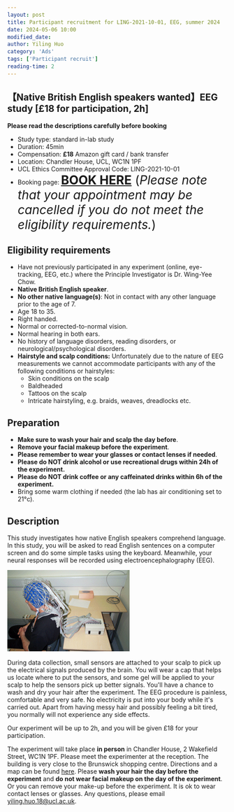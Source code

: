 ```yaml
---
layout: post
title: Participant recruitment for LING-2021-10-01, EEG, summer 2024
date: 2024-05-06 10:00
modified_date: 
author: Yiling Huo
category: 'Ads'
tags: ['Participant recruit']
reading-time: 2
---
```


<!-- **Recruitment full** -->

<!--excerpt-->

## 【Native British English speakers wanted】EEG study [£18 for participation, 2h]

**Please read the descriptions carefully before booking**

- Study type: standard in-lab study
- Duration: 45min
- Compensation: **£18** Amazon gift card / bank transfer
- Location: Chandler House, UCL, WC1N 1PF
- UCL Ethics Committee Approval Code: LING-2021-10-01
- Booking page: <span style="font-size: 200%;">**[BOOK HERE](https://outlook.office365.com/owa/calendar/ExperimentparticipantsignupLING20211001March2024@live.ucl.ac.uk/bookings/s/Cw9DsYQ2cE-Lj7kfgtR4yg2)**<span> (*Please note that your appointment may be cancelled if you do not meet the eligibility requirements.*)

## Eligibility requirements

- Have not previously participated in any experiment (online, eye-tracking, EEG, etc.) where the Principle Investigator is Dr. Wing-Yee Chow. 
- **Native British English speaker**. 
- **No other native language(s)**: Not in contact with any other language prior to the age of 7.
- Age 18 to 35. 
- Right handed. 
- Normal or corrected-to-normal vision.
- Normal hearing in both ears.
- No history of language disorders, reading disorders, or neurological/psychological disorders.
- **Hairstyle and scalp conditions:** Unfortunately due to the nature of EEG measurements we cannot accommodate participants with any of the following conditions or hairstyles:
    - Skin conditions on the scalp
    - Baldheaded
    - Tattoos on the scalp
    - Intricate hairstyling, e.g. braids, weaves, dreadlocks etc. 

## Preparation

- **Make sure to wash your hair and scalp the day before**. 
- **Remove your facial makeup before the experiment**. 
- **Please remember to wear your glasses or contact lenses if needed**. 
- **Please do NOT drink alcohol or use recreational drugs within 24h of the experiment.**
- **Please do NOT drink coffee or any caffeinated drinks within 6h of the experiment.**
- Bring some warm clothing if needed (the lab has air conditioning set to 21°c).

## Description

This study investigates how native English speakers comprehend language. In this study, you will be asked to read English sentences on a computer screen and do some simple tasks using the keyboard. Meanwhile, your neural responses will be recorded using electroencephalography (EEG). 

![EEG setup](/images/ads/biosemi.gif)

During data collection, small sensors are attached to your scalp to pick up the electrical signals produced by the brain. You will wear a cap that helps us locate where to put the sensors, and some gel will be applied to your scalp to help the sensors pick up better signals. You'll have a chance to wash and dry your hair after the experiment. The EEG procedure is painless, comfortable and very safe. No electricity is put into your body while it's carried out. Apart from having messy hair and possibly feeling a bit tired, you normally will not experience any side effects. 

Our experiment will be up to 2h, and you will be given £18 for your participation. 

The experiment will take place **in person** in Chandler House, 2 Wakefield Street, WC1N 1PF. Please meet the experimenter at the reception. The building is very close to the Brunswick shopping centre. Directions and a map can be found [here](http://www.ucl.ac.uk/maps/chandler-house). Please **wash your hair the day before the experiment** and **do not wear facial makeup on the day of the experiment**. Or you can remove your make-up before the experiment. It is ok to wear contact lenses or glasses. Any questions, please email yiling.huo.18@ucl.ac.uk.